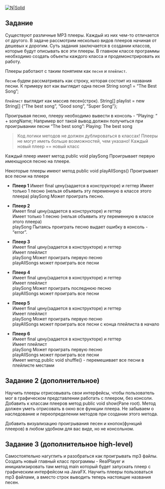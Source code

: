 [![N|Solid](http://otrude.net/company_img/78d6e3a3e0b075b420128c52b3c07b3d.jpg)](http://otrude.net/company_img/78d6e3a3e0b075b420128c52b3c07b3d.jpg)
## Задание
Существуют различные MP3 плееры. Каждый из них чем-то отличается от другого. В задаче рассмотрим несколько видов плееров начиная от дешевых к дорогим. Суть задания заключается в создании классов, которые будут описывать все эти плееры. В главном классе программы необходимо создать объекты каждого класса и продемонстрировать их работу.

Плееры работают с таким понятием как `песня` и `плейлист`.

`Песню` будем рассматривать как строку, которая состоит из названия песни. К примеру вот как выглядит одна песня
String song1 = “The Best Song”;

`Плейлист` выглядит как массив песен(строк).
String[] playlist = new String[] {“The best song”, “Good song”, “Super Song”};

Проигрывая песню, плееру необходимо вывести в консоль - “Playing: “ + songName;
Например вот такой вывод должен получиться при проигрывании песни “The best song”: Playing: The best song

> Код логики методов не должен дублироваться в классах!
> Плееры не могут иметь больше возможностей, чем указано!
> Каждый новый плеер == новый класс

Каждый плеер имеет метод public void playSong
Проигрывает первую имеющуюся песню на плеере.

Некоторые плееры имеют метод public void playAllSongs()
Проигрывает все песни на плеере

- **Плеер 1**
Имеет final цену(задается в конструкторе) и геттер
Имеет только 1 песню (нельзя объявить эту переменную в классе этого плеера)
playSong Может проиграть песню.

- **Плеер 2**<br />
Имеет final цену(задается в конструкторе) и геттер<br />
Имеет только 1 песню (нельзя объявить эту переменную в классе этого плеера)<br />
playSong Пытаясь проиграть песню выдает ошибку в консоль - “error”.<br />

- **Плеер 3**<br />
Имеет final цену(задается в конструкторе) и геттер<br />
Имеет плейлист<br />
playSong Может проиграть первую песню<br />
playAllSongs может проиграть все песни<br />

- **Плеер 4**<br />
Имеет final цену(задается в конструкторе) и геттер<br />
Имеет плейлист<br />
playSong Может проиграть последнюю песню<br />
playAllSongs может проиграть все песни<br />

- **Плеер 5**<br />
Имеет final цену(задается в конструкторе) и геттер<br />
Имеет плейлист<br />
playSong Может проиграть первую песню<br />
playAllSongs может проиграть все песни с конца плейлиста в начало<br />

- **Плеер 6**<br />
Имеет final цену(задается в конструкторе) и геттер<br />
Имеет плейлист<br />
playSong Может проиграть первую песню<br />
playAllSongs может проиграть все песни<br />
Имеет метод public void shuffle() - перемешивает все песни в плейлисте местами<br />

## Задание 2 (дополнительное)
Научить плееры отрисовывать свои интерфейсы, чтобы пользователь мог в графическом представлении работать с плеером, без консоли.
Добавить к классам плееров метод public void show(Pane root). 
Метод должен уметь отрисовать в окно все функции плеера. Не забываем о наследование и переопределении методов при создании этого метода.

Добавить визуализацию проигрывания песен и кнопок(функций плееров) в любом удобном для вас виде, но не консольном.

## Задание 3 (дополнительное high-level)
Самостоятельно нагуглить и разобраться как проигрывать mp3 файлы.
Создать новый главный класс программы - RealPlayer и инициализировать там метод main который будет запускать плеер с графическим интерфейсом на JavaFX. 
Научить плееры пользоваться mp3 файлами, а вместо строк выводить теперь настоящие названия песен.